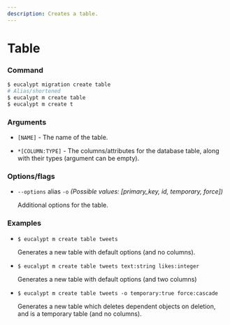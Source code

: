 ```yaml
---
description: Creates a table.
---
```


# Table

### Command

```ruby
$ eucalypt migration create table
# Alias/shortened
$ eucalypt m create table
$ eucalypt m create t
```

### Arguments

* `[NAME]` - The name of the table.

* `*[COLUMN:TYPE]` - The columns/attributes for the database table, along with their types \(argument can be empty\).

### Options/flags

* `--options` alias `-o` _\(Possible values: \[primary\_key, id, temporary, force\]\)_

  Additional options for the table.

### Examples

* `$ eucalypt m create table tweets`

  Generates a new table with default options \(and no columns\).

* `$ eucalypt m create table tweets text:string likes:integer`

  Generates a new table with default options \(and two columns\)

* `$ eucalypt m create table tweets -o temporary:true force:cascade`

  Generates a new table which deletes dependent objects on deletion, and is a temporary table \(and no columns\).


